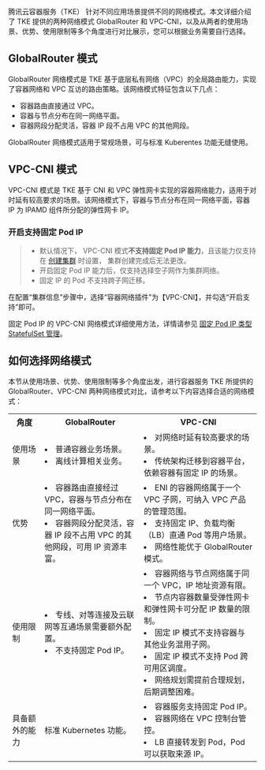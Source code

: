 腾讯云容器服务（TKE） 针对不同应用场景提供不同的网络模式。本文详细介绍了 TKE 提供的两种网络模式 GlobalRouter 和 VPC-CNI，以及从两者的使用场景、优势、使用限制等多个角度进行对比展示，您可以根据业务需要自行选择。

##  GlobalRouter 模式
GlobalRouter 网络模式是 TKE 基于底层私有网络（VPC）的全局路由能力，实现了容器网络和 VPC 互访的路由策略。该网络模式特征包含以下几点：
- 容器路由直接通过 VPC。
- 容器与节点分布在同一网络平面。
- 容器网段分配灵活，容器 IP 段不占用 VPC 的其他网段。

GlobalRouter 网络模式适用于常规场景，可与标准 Kuberentes 功能无缝使用。

## VPC-CNI 模式
VPC-CNI 模式是 TKE 基于 CNI 和 VPC 弹性网卡实现的容器网络能力，适用于对时延有较高要求的场景。该网络模式下，容器与节点分布在同一网络平面，容器 IP 为 IPAMD 组件所分配的弹性网卡 IP。


### 开启支持固定 Pod IP
> 
> - 默认情况下， VPC-CNI 模式**不支持固定 Pod IP 能力**，且该能力仅支持在 [创建集群](https://intl.cloud.tencent.com/document/product/457/30637) 时设置， 集群创建完成后无法更改。
> - 开启固定 Pod IP 能力后，仅支持选择空子网作为集群网络。
> - 固定 IP 的 Pod 不支持跨子网迁移。

在配置“集群信息”步骤中，选择“容器网络插件”为【VPC-CNI】，并勾选“开启支持”即可。

固定 Pod IP 的 VPC-CNI 网络模式详细使用方法，详情请参见 [固定 Pod IP 类型 StatefulSet 管理](https://intl.cloud.tencent.com/document/product/457/35249)。



## 如何选择网络模式

本节从使用场景、优势、使用限制等多个角度出发，进行容器服务 TKE 所提供的 GlobalRouter、VPC-CNI 两种网络模式对比，请参考以下内容选择合适的网络模式：

<table>
<tr>
	<th style="width:13%">角度</th><th style="width:40%">GlobalRouter</th><th style="width:47%"> VPC-CNI</th>
</tr>
<tr>
	<td>使用场景</td><td><li>普通容器业务场景。</li><li>离线计算相关业务。</li></td><td><li>对网络时延有较高要求的场景。</li><li>传统架构迁移到容器平台，依赖容器有固定 IP 的场景。</li> </td>
</tr>
<tr>
	<td>优势</td><td><li>容器路由直接经过 VPC，容器与节点分布在同一网络平面。</li><li>容器网段分配灵活，容器 IP 段不占用 VPC 的其他网段，可用 IP 资源丰富。</li></td><td><li>ENI 的容器网络属于一个 VPC 子网，可纳入 VPC 产品的管理范围。</li><li>支持固定 IP、负载均衡（LB）直通 Pod 等用户场景。</li><li>网络性能优于 GlobalRouter 模式。</li> </td>
</tr>
<tr>
	<td>使用限制</td><td><li>专线、对等连接及云联网等互通场景需要额外配置。</li><li>不支持固定 Pod IP。</li> </td><td><li> 容器网络与节点网络属于同一个 VPC，IP 地址资源有限。</li><li>节点内容器数量受弹性网卡和弹性网卡可分配 IP 数量的限制。</li><li>固定 IP 模式不支持容器与其他业务混用子网。</li><li>固定 IP 模式不支持 Pod 跨可用区调度。</li><li>网络规划需提前合理规划，后期调整困难。</li></td>
</tr>
<tr>
	<td>具备额外的能力</td><td>标准 Kubernetes 功能。</td><td><li>容器服务支持固定 Pod IP。</li><li>容器网络在 VPC 控制台管控。</li><li>LB 直接转发到 Pod，Pod 可以获取来源 IP。</li></td>
</tr>
</table>
